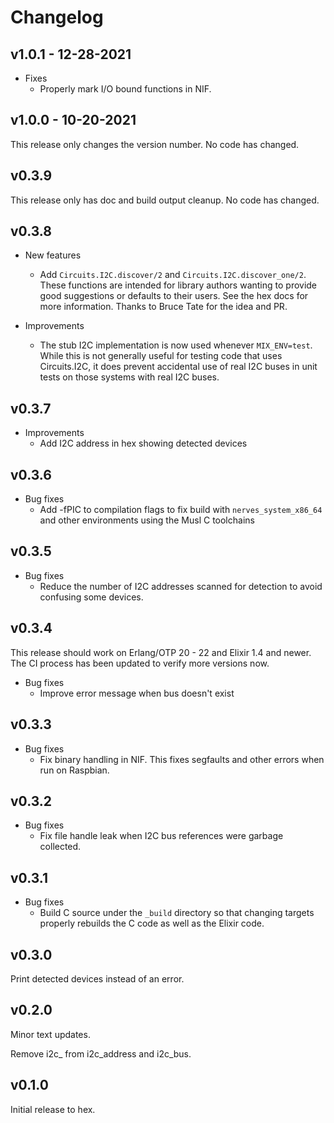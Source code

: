 # Changelog

## v1.0.1 - 12-28-2021

* Fixes
  * Properly mark I/O bound functions in NIF.

## v1.0.0 - 10-20-2021

This release only changes the version number. No code has changed.

## v0.3.9

This release only has doc and build output cleanup. No code has changed.

## v0.3.8

* New features
  * Add `Circuits.I2C.discover/2` and `Circuits.I2C.discover_one/2`. These
    functions are intended for library authors wanting to provide good
    suggestions or defaults to their users. See the hex docs for more
    information. Thanks to Bruce Tate for the idea and PR.

* Improvements
  * The stub I2C implementation is now used whenever `MIX_ENV=test`. While this
    is not generally useful for testing code that uses Circuits.I2C, it does
    prevent accidental use of real I2C buses in unit tests on those systems
    with real I2C buses.

## v0.3.7

* Improvements
  * Add I2C address in hex showing detected devices

## v0.3.6

* Bug fixes
  * Add -fPIC to compilation flags to fix build with `nerves_system_x86_64` and
    other environments using the Musl C toolchains

## v0.3.5

* Bug fixes
  * Reduce the number of I2C addresses scanned for detection to avoid confusing
    some devices.

## v0.3.4

This release should work on Erlang/OTP 20 - 22 and Elixir 1.4 and
newer. The CI process has been updated to verify more versions now.

* Bug fixes
  * Improve error message when bus doesn't exist

## v0.3.3

* Bug fixes
  * Fix binary handling in NIF. This fixes segfaults and other errors when run
    on Raspbian.

## v0.3.2

* Bug fixes
  * Fix file handle leak when I2C bus references were garbage collected.

## v0.3.1

* Bug fixes
  * Build C source under the `_build` directory so that changing targets
    properly rebuilds the C code as well as the Elixir code.

## v0.3.0

Print detected devices instead of an error.

## v0.2.0

Minor text updates.

Remove i2c_ from i2c_address and i2c_bus.

## v0.1.0

Initial release to hex.

